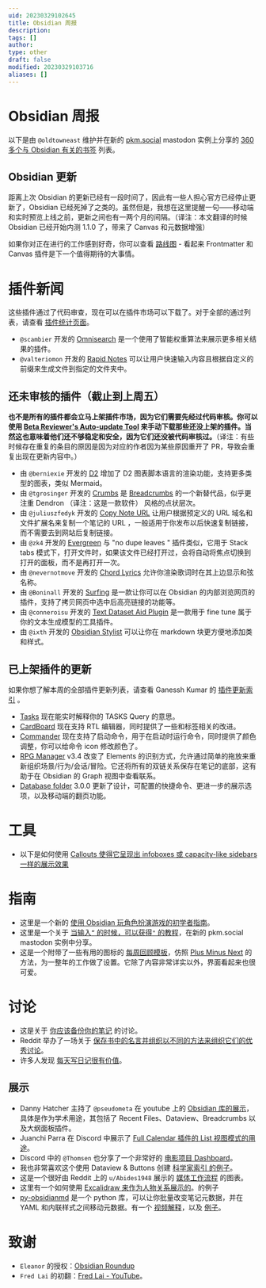 ```yaml
---
uid: 20230329102645
title: Obsidian 周报
description:
tags: []
author:
type: other
draft: false
modified: 20230329103716
aliases: []
---
```


# Obsidian 周报

以下是由 `@oldtowneast` 维护并在新的 [pkm.social](https://pkm.social/) mastodon 实例上分享的 [360 多个与 Obsidian 有关的书签](https://pkm.social/@oldtowneast/109431696194437578) 列表。

## Obsidian 更新

距离上次 Obsidian 的更新已经有一段时间了，因此有一些人担心官方已经停止更新了，Obsidian 已经死掉了之类的。虽然但是，我想在这里提醒一句——移动端和实时预览上线之前，更新之间也有一两个月的间隔。（译注：本文翻译的时候 Obsidian 已经开始内测 1.1.0 了，带来了 Canvas 和元数据增强）

如果你对正在进行的工作感到好奇，你可以查看 [路线图](https://trello.com/b/Psqfqp7I/obsidian-roadmap) - 看起来 Frontmatter 和 Canvas 插件是下一个值得期待的大事情。

# 插件新闻

这些插件通过了代码审查，现在可以在插件市场可以下载了。对于全部的通过列表，请查看 [插件统计页面](https://obsidian-plugin-stats.vercel.app/new)。

-   `@scambier` 开发的 [Omnisearch](https://github.com/scambier/obsidian-omnisearch) 是一个使用了智能权重算法来展示更多相关结果的插件。
-   `@valteriomon` 开发的 [Rapid Notes](https://github.com/valteriomon/obsidian-rapid-notes) 可以让用户快速输入内容且根据自定义的前缀来生成文件到指定的文件夹中。

## 还未审核的插件（截止到上周五）

**也不是所有的插件都会立马上架插件市场，因为它们需要先经过代码审核。你可以使用 [Beta Reviewer's Auto-update Tool](https://github.com/TfTHacker/obsidian42-brat) 来手动下载那些还没上架的插件。当然这也意味着他们还不够稳定和安全，因为它们还没被代码审核过。**（译注：有些时候存在重复的条目的原因是因为对应的作者因为某些原因重开了 PR，导致会重复出现在更新内容中。）

-   由 `@berniexie` 开发的 [D2](https://github.com/terrastruct/d2-obsidian) 增加了 D2 图表脚本语言的渲染功能，支持更多类型的图表，类似 Mermaid。
-   由 `@tgrosinger` 开发的 [Crumbs](https://github.com/tgrosinger/crumbs-obsidian) 是 [Breadcrumbs](https://github.com/SkepticMystic/breadcrumbs) 的一个新替代品，似乎更注重 Dendron （译注：这是一款软件） 风格的点状层次。
-   由 `@juliuszfedyk` 开发的 [Copy Note URL](https://github.com/juliuszfedyk/obsidian-copy-note-url-plugin) 让用户根据预定义的 URL 域名和文件扩展名来复制一个笔记的 URL ，一般适用于你发布以后快速复制链接，而不需要去到网站后复制链接。
-   由 `@zk4` 开发的 [Evergreen](https://github.com/zk4/obsidian-evergreen) 与 "no dupe leaves " 插件类似，它用于 Stack tabs 模式下，打开文件时，如果该文件已经打开过，会将自动将焦点切换到打开的面板，而不是再打开一次。
-   由 `@nevernotmove` 开发的 [Chord Lyrics](https://github.com/nevernotmove/obsidian-chordlyrics) 允许你渲染歌词时在其上边显示和弦名称。
-   由 `@Boninall` 开发的 [Surfing](https://github.com/Quorafind/Obsidian-Surfing) 是一款让你可以在 Obsidian 的内部浏览网页的插件，支持了拷贝网页中选中后高亮链接的功能等。
-   由 `@conneroisu` 开发的 [Text Dataset Aid Plugin](https://github.com/conneroisu/Text-Dataset-Aid-Plugin) 是一款用于 fine tune 属于你的文本生成模型的工具插件。
-   由 `@ixth` 开发的 [Obsidian Stylist](https://github.com/ixth/obsidian-stylist) 可以让你在 markdown 块更方便地添加类和样式。

## 已上架插件的更新

如果你想了解本周的全部插件更新列表，请查看 Ganessh Kumar 的 [插件更新索引](https://obsidian-plugin-stats.vercel.app/updates) 。

-   [Tasks](https://obsidian-tasks-group.github.io/obsidian-tasks/queries/explaining-queries/) 现在能实时解释你的 TASKS Query 的意思。
-   [CardBoard](https://obsidian.md/plugins?id=card-board) 现在支持 RTL 编辑器，同时提供了一些和标签相关的改进。
-   [Commander](https://github.com/phibr0/obsidian-commander) 现在支持了启动命令，用于在启动时运行命令，同时提供了颜色调整，你可以给命令 icon 修改颜色了。
-   [RPG Manager](https://github.com/carlonicora/obsidian-rpg-manager/releases/tag/3.4.0) v3.4 改变了 Elements 的识别方式，允许通过简单的拖放来重新组织场景/行为/会话/冒险。它还将所有的双链关系保存在笔记的底部，这有助于在 Obsidian 的 Graph 视图中查看联系。
-   [Database folder](https://github.com/RafaelGB/obsidian-db-folder/releases/tag/3.0.0) 3.0.0 更新了设计，可配置的快捷命令、更进一步的展示选项，以及移动端的翻页功能。

# 工具

-   以下是如何使用 [ Callouts 使得它呈现出 infoboxes 或 capacity-like sidebars 一样的展示效果](https://gist.github.com/AnubisNekhet/33ceb77eb450d78b2833e77cdb8e3394)

# 指南

-   这里是一个新的 [使用 Obsidian 玩角色扮演游戏的初学者指南](https://www.patreon.com/posts/75382566?pr=true)。
-   这里是一个关于 [当输入`“` 的时候，可以获得`"` 的教程](https://pkm.social/@ellane/109422797766690784)，在新的 pkm.social mastodon 实例中分享。
-   这是一个附带了一些有用的图标的 [每周回顾模板](https://miscellaneplans.gumroad.com/l/plusminusnext)，仿照 [Plus Minus Next](https://nesslabs.com/plus-minus-next) 的方法，为一整年的工作做了设置。它除了内容非常详实以外，界面看起来也很可爱。

# 讨论

-   这是关于 [你应该备份你的笔记](https://www.reddit.com/r/ObsidianMD/comments/z57zo1/if_my_computer_dies_are_all_the_obsidian_notes/) 的讨论。
-   Reddit 举办了一场关于 [保存书中的名言并组织以不同的方法来组织它们的优秀讨论](https://www.reddit.com/r/ObsidianMD/comments/z5u1hc/how_do_you_save_quotes_from_book_as_individual/)。
-   许多人发现 [每天写日记很有价值](https://www.reddit.com/r/ObsidianMD/comments/z6xsz9/is_a_daily_journal_in_obsidian_worth_it/)。

## 展示

-   Danny Hatcher 主持了 `@pseudometa` 在 youtube 上的 [Obsidian 库的展示](https://www.youtube.com/watch?v=DzJOJxDgQKc)，具体是作为学术用途，其包括了 Recent Files、Dataview、Breadcrumbs 以及大纲面板插件。
-   Juanchi Parra 在 Discord 中展示了 [Full Calendar 插件的 List 视图模式的用途](https://discord.com/channels/686053708261228577/744933215063638183/1047285011558170754)。
-   Discord 中的 `@Thomsen` 也分享了一个非常好的 [电影项目 Dashboard](https://discord.com/channels/686053708261228577/805952223124520961/1047953933118734446)。
-   我也非常喜欢这个使用 Dataview & Buttons 创建 [科学家索引 的例子](https://discord.com/channels/686053708261228577/744933215063638183/1047387531639005244)。
-   这是一个很好由 Reddit 上的 `u/Abides1948` 展示的 [媒体工作流程](https://www.reddit.com/r/ObsidianMD/comments/z7cm82/inspired_by_uleejee_heres_my_current_obsidian/) 的图表。
-   这里有一个如何使用 [Excalidraw 来作为人物关系展示的](https://pkm.social/@nicole/109426212900974041)。的例子
-   [py-obsidianmd](https://github.com/selimrbd/py-obsidianmd) 是一个 python 库，可以让你批量改变笔记元数据，并在 YAML 和内联样式之间移动元数据。有一个 [视频解释](https://www.youtube.com/watch?v=gRPBAKiu37Y)，以及 [例子](https://selimrbd.github.io/py-obsidianmd/examples/)。

# 致谢

-   `Eleanor` 的授权：[Obsidian Roundup](https://www.obsidianroundup.org/)
-   `Fred Lai` 的初翻：[Fred Lai - YouTube](https://www.youtube.com/c/FredLai)。
